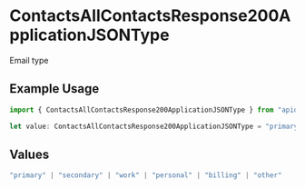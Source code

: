 # ContactsAllContactsResponse200ApplicationJSONType

Email type

## Example Usage

```typescript
import { ContactsAllContactsResponse200ApplicationJSONType } from "apideck/models/operations";

let value: ContactsAllContactsResponse200ApplicationJSONType = "primary";
```

## Values

```typescript
"primary" | "secondary" | "work" | "personal" | "billing" | "other"
```